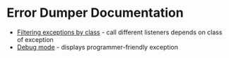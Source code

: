 # Error Dumper Documentation

* [Filtering exceptions by class] -
call different listeners depends on class of exception
* [Debug mode] -
displays programmer-friendly exception

[Filtering exceptions by class]: (FILTERING-EXCEPTIONS.md)
[Debug mode]: (DEBUG-MODE.md)
